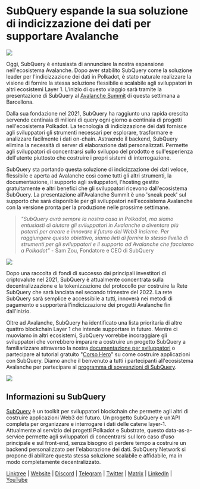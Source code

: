 # SubQuery espande la sua soluzione di indicizzazione dei dati per supportare Avalanche

![](https://miro.medium.com/max/1400/1*TzciSe7GYLJs_2d9BoXXXQ.png)

Oggi, SubQuery è entusiasta di annunciare la nostra espansione nell'ecosistema Avalanche. Dopo aver stabilito SubQuery come la soluzione leader per l'indicizzazione dei dati in Polkadot, è stato naturale realizzare la visione di fornire la stessa soluzione flessibile e scalabile agli sviluppatori in altri ecosistemi Layer 1. L'inizio di questo viaggio sarà tramite la presentazione di SubQuery al [Avalanche Summit](https://www.avalanchesummit.com/agenda) di questa settimana a Barcellona.

Dalla sua fondazione nel 2021, SubQuery ha raggiunto una rapida crescita servendo centinaia di milioni di query ogni giorno a centinaia di progetti nell'ecosistema Polkadot. La tecnologia di indicizzazione dei dati fornisce agli sviluppatori gli strumenti necessari per esplorare, trasformare e analizzare facilmente i dati on-chain. Astraendo il backend, SubQuery elimina la necessità di server di elaborazione dati personalizzati. Permette agli sviluppatori di concentrarsi sullo sviluppo del prodotto e sull'esperienza dell'utente piuttosto che costruire i propri sistemi di interrogazione.

SubQuery sta portando questa soluzione di indicizzazione dei dati veloce, flessibile e aperta ad Avalanche così come tutti gli altri strumenti, la documentazione, il supporto agli sviluppatori, l'hosting gestito gratuitamente e altri benefici che gli sviluppatori ricevono dall'ecosistema SubQuery. La presentazione all'Avalanche Summit è uno 'sneak peek' sul supporto che sarà disponibile per gli sviluppatori nell'ecosistema Avalanche con la versione pronta per la produzione nelle prossime settimane.

> _"SubQuery avrà sempre la nostra casa in Polkadot, ma siamo entusiasti di aiutare gli sviluppatori in Avalanche a diventare più potenti per creare e innovare il futuro del Web3 insieme. Per raggiungere questo obiettivo, siamo lieti di fornire lo stesso livello di strumenti per gli sviluppatori e il supporto ad Avalanche che facciamo a Polkadot"_ - Sam Zou, Fondatore e CEO di SubQuery

![](https://miro.medium.com/max/1400/0*F6j717yuckn37cNe)

Dopo una raccolta di fondi di successo dai principali investitori di criptovalute nel 2021, SubQuery è attualmente concentrata sulla decentralizzazione e la tokenizzazione del protocollo per costruire la Rete SubQuery che sarà lanciata nel secondo trimestre del 2022. La rete SubQuery sarà semplice e accessibile a tutti, innoverà nei metodi di pagamento e supporterà l'indicizzazione dei progetti Avalanche fin dall'inizio.

Oltre ad Avalanche, SubQuery ha identificato una lista prioritaria di altre quattro blockchain Layer 1 che intende supportare in futuro. Mentre ci muoviamo in altri ecosistemi, SubQuery vorrebbe incoraggiare gli sviluppatori che vorrebbero imparare a costruire un progetto SubQuery a familiarizzare attraverso la nostra [documentazione per sviluppatori](https://doc.subquery.network/) o partecipare al tutorial gratuito "[Corso Hero](https://subquery.coassemble.com/unlock/dOKZW6O#/)" su come costruire applicazioni con SubQuery. Diamo anche il benvenuto a tutti i partecipanti all'ecosistema Avalanche per partecipare al [programma di sovvenzioni di SubQuery](https://subquery.network/grants).

![](https://miro.medium.com/max/1400/1*lvd3P9kg-PNhGIWLtBh8-A.jpeg)

## Informazioni su SubQuery

[SubQuery](https://subquery.network) è un toolkit per sviluppatori blockchain che permette agli altri di costruire applicazioni Web3 del futuro. Un progetto SubQuery è un'API completa per organizzare e interrogare i dati delle catene layer-1. Attualmente al servizio dei progetti Polkadot e Substrate, questo data-as-a-service permette agli sviluppatori di concentrarsi sul loro caso d'uso principale e sul front-end, senza bisogno di perdere tempo a costruire un backend personalizzato per l'elaborazione dei dati. SubQuery Network si propone di abilitare questa stessa soluzione scalabile e affidabile, ma in modo completamente decentralizzato.

​​[Linktree](https://linktr.ee/subquerynetwork) | [Website](https://subquery.network/) | [Discord](https://discord.com/invite/78zg8aBSMG) | [Telegram](https://t.me/subquerynetwork) | [Twitter](https://twitter.com/subquerynetwork) | [Matrix](https://matrix.to/#/#subquery:matrix.org) | [LinkedIn](https://www.linkedin.com/company/subquery) | [YouTube](https://www.youtube.com/channel/UCi1a6NUUjegcLHDFLr7CqLw)
